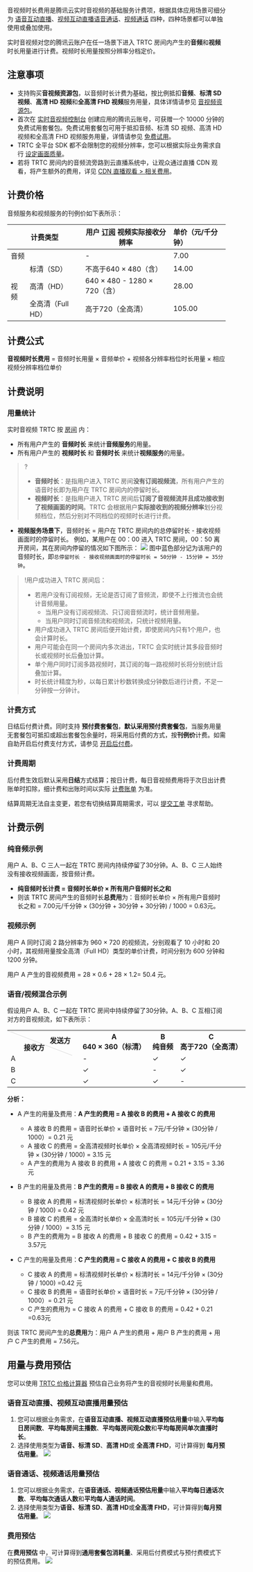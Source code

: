 音视频时长费用是腾讯云实时音视频的基础服务计费项，根据具体应用场景可细分为 [语音互动直播](https://cloud.tencent.com/document/product/647/46252#.E8.AF.AD.E9.9F.B3.E4.BA.92.E5.8A.A8.E7.9B.B4.E6.92.AD)、[视频互动直播](https://cloud.tencent.com/document/product/647/46252#.E8.A7.86.E9.A2.91.E4.BA.92.E5.8A.A8.E7.9B.B4.E6.92.AD)[语音通话](https://cloud.tencent.com/document/product/647/46252#.E8.AF.AD.E9.9F.B3.E9.80.9A.E8.AF.9D)、[视频通话](https://cloud.tencent.com/document/product/647/46252#.E8.A7.86.E9.A2.91.E9.80.9A.E8.AF.9D) 四种，四种场景都可以单独使用或叠加使用。

实时音视频对您的腾讯云账户在任一场景下进入 TRTC 房间内产生的**音频**和**视频**时长用量进行计费。视频时长用量按照分辨率分档定价。

## 注意事项

- 支持购买**音视频资源包**，以音频时长计费为基础，按比例抵扣**音频**、**标清 SD 视频**、**高清 HD 视频**和**全高清 FHD 视频**服务用量，具体详情请参见 [音视频资源包](https://cloud.tencent.com/document/product/647/44247)。
- 首次在 [实时音视频控制台](https://console.cloud.tencent.com/trtc) 创建应用的腾讯云账号，可获赠一个 10000 分钟的免费试用套餐包。免费试用套餐包可用于抵扣音频、标清 SD 视频、高清 HD 视频和全高清 FHD 视频服务用量，详情请参见 [免费试用](https://cloud.tencent.com/document/product/647/44360)。
- TRTC 全平台 SDK 都不会限制您的视频分辨率，您可以根据实际业务需求自行 [设定画面质量](https://cloud.tencent.com/document/product/647/32236)。
- 若将 TRTC 房间内的音频流旁路到云直播系统中，让观众通过直播 CDN 观看，将产生额外的费用，详见 [CDN 直播观看 > 相关费用](https://cloud.tencent.com/document/product/647/16826#expense)。

[](id:price)

## 计费价格
音频服务和视频服务的刊例价如下表所示：

<table>
<thead>
<tr>
<th colspan=2>计费类型</th>
    <th>用户 <a href=https://cloud.tencent.com/document/product/647/46351#.E8.AE.A2.E9.98.85>订阅</a> 视频实际接收分辨率</th>
<th align="left">单价（元/千分钟）</th>
</tr>
</thead>
<tbody><tr>
<td colspan=2>音频</td>
<td>-</td>
<td align="left">7.00</td>
</tr>
<tr>
<td rowspan=3>视频</td>
<td>标清（SD）</td>
<td>不高于640 × 480（含）</td>
<td align="left">14.00</td>
</tr>
<tr>
<td>高清（HD）</td>
<td>640 × 480 - 1280 × 720（含）</td>
<td align="left">28.00</td>
</tr>
<tr>
<td>全高清（Full HD）</td>
<td>高于720（全高清）</td>
<td align="left">105.00</td>
</tr>
</tbody></table>

[](id:formula)
## 计费公式
**音视频时长费用** = 音频时长用量 × 音频单价 + 视频各分辨率档位时长用量 × 相应视频分辨率档位单价


[](id:explain)
## 计费说明
[](id:count)
### 用量统计
实时音视频 TRTC 按 [房间](https://cloud.tencent.com/document/product/647/46351#.E6.88.BF.E9.97.B4) 内：
- 所有用户产生的 **音频时长** 来统计**音频服务**的用量。
- 所有用户产生的 **视频时长** 和 **音频时长** 来统计**视频服务**的用量。
>?
>- **音频时长**：是指用户进入 TRTC 房间**没有订阅视频流**，所有用户产生的语音时长即为用户在 TRTC 房间内的停留时长。
>- **视频时长**：是指用户进入 TRTC 房间后**订阅了音视频流并且成功接收到了视频画面的时间**。TRTC 会根据用户**实际接收到的视频分辨率**划分视频档位，然后分别对不同档位的视频时长进行计费。
- **视频服务场景下**，音频时长 = 用户在 TRTC 房间内的总停留时长 - 接收视频画面时的停留时长。
例如，某用户在 00：00 进入 TRTC 房间，00：50 离开房间，其在房间内停留的情况如下图所示：
![](https://main.qcloudimg.com/raw/ff9f19240d4345825f6b53c03e088e26.png)
图中蓝色部分记为该用户的音频时长，即`总停留时长 - 接收视频画面时的停留时长 = 50分钟 - 15分钟 = 35分钟`。

> !用户成功进入 TRTC 房间后：
>
> - 若用户没有订阅视频，无论是否订阅了音频流，即使不上行推流也会统计音频用量。
>   - 当用户没有订阅视频流、只订阅音频流时，统计音频用量。
>   - 当用户同时订阅音频流和视频流，只统计视频用量。
> - 用户成功进入 TRTC 房间后便开始计费，即使房间内只有1个用户，也会计算时长。
> - 用户可能会在同一个房间内多次进出，TRTC 会实时统计其多段音频时长或视频时长后叠加计算。
> - 单个用户同时订阅多路视频时，其订阅的每一路视频时长将分别统计后叠加计算。
> - 时长统计精度为秒，以每日累计秒数转换成分钟数后进行计费，不足一分钟按一分钟计。

[](id:mode)
### 计费方式

日结后付费计费。同时支持 **预付费套餐包**，**默认采用预付费套餐包**，当服务用量无套餐包可抵扣或超出套餐包余量时，将采用后付费的方式，按**刊例价**计费。如需自助开启后付费支付方式，请参见 [开启后付费](https://cloud.tencent.com/document/product/647/59756)。


[](id:cycle)
### 计费周期
后付费生效后默认采用**日结**方式结算；按日计费，每日音视频费用将于次日出计费账单时扣除，细计费和出账时间以实际 [计费账单](https://console.cloud.tencent.com/expense/bill/overview) 为准。

结算周期无法自主变更，若您有切换结算周期需求，可以 [提交工单](https://console.cloud.tencent.com/workorder/category) 寻求帮助。

[](id:example)
## 计费示例
[](id:voice_eg)
### 纯音频示例
用户 A、B、C 三人一起在 TRTC 房间内持续停留了30分钟。A、B、C 三人始终没有接收视频画面，按音频计费。

- **纯音频时长计费 = 音频时长单价 × 所有用户音频时长之和**
- 则该 TRTC 房间产生的音频时长**总费用**为：音频时长单价 × 所有用户音频时长之和 = 7.00元/千分钟 × (30分钟 + 30分钟 + 30分钟) / 1000 = 0.63元。

[](id:video_eg)
### 视频示例

用户 A 同时订阅 2 路分辨率为 960 × 720 的视频流，分别观看了 10 小时和 20小时，其视频用量按全高清（Full HD）类型的单价计费，时间分别为 600 分钟和 1200 分钟。

用户 A 产生的音视频费用 = 28 × 0.6 + 28 × 1.2= 50.4 元。

[](id:mix_eg)
### 语音/视频混合示例

假设用户 A、B、C 一起在 TRTC 房间中持续停留了30分钟。A、B、C 互相订阅对方的音视频流，如下表所示：

<table style="width:715px;">
<style>.markdown-text-box table td, .markdown-text-box table th {text-align: center;}
.tablestyle{position:absolute;width:1px;height:160px;top:0;left:0;background-color: #d9d9d9;transform:rotate(-69deg);transform-origin:top;}
.th1{position:absolute;right:20px;top:10px;}
.th2{position:absolute;right:80px;top:30px)
</style>
<tr>
<th style ="position:relative;width:150px" >
  <div class="tablestyle"></div>
  <div class="th1">发送方</div>
  <div class="th2">接收方</div></th>
  <th>A<br>640 × 360（标清）</th>
  <th>B<br>纯音频</th>
  <th>C<br>高于720（全高清）</th>
</tr><tr>
  <td>A</td>
  <td>-</td>
  <td>&#10003;</td>
  <td>&#10003;</td>
</tr><tr>
  <td>B</td>
  <td>&#10003;</td>
  <td>-</td>
  <td>&#10003;</td>
</tr><tr>
  <td>C</td>
  <td>&#10003;</td>
  <td>&#10003;</td>
  <td>-</td>
</tr></table>

**分析：**
- A 产生的用量及费用：**A 产生的费用 = A 接收 B 的费用 + A 接收 C 的费用**
  - A 接收 B 的费用 = 语音时长单价 × 语音时长 = 7元/千分钟 × (30分钟 / 1000）= 0.21 元
  - A 接收 C 的费用 = 全高清视频时长单价 × 全高清视频时长 = 105元/千分钟 × (30分钟 / 1000) = 3.15 元
  - A 产生的费用为 A 接收 B 的费用 + A 接收 C 的费用 = 0.21 + 3.15 = 3.36元
  
- B 产生的用量及费用：**B 产生的费用 = B 接收 A 的费用 + B 接收 C 的费用**
  - B 接收 A 的费用 = 标清视频时长单价 × 标清时长 = 14元/千分钟 × (30分钟 / 1000) = 0.42 元
  - B 接收 C 的费用 = 全高清时长单价 × 全高清时长 = 105元/千分钟 × (30分钟 / 1000）= 3.15 元
  - B 产生的费用为 = B 接收 A 的费用 + B 接收 C 的费用 = 0.42 + 3.15 = 3.57元

- C 产生的用量及费用：**C 产生的费用 = C 接收 A 的费用 + C 接收 B 的费用**
  - C 接收 A 的费用 = 标清视频时长单价 × 标清时长 = 14元/千分钟 × (30分钟 / 1000) =0.42 元
  - C 接收 B 的费用 = 语音时长单价 × 语音时长 = 7元/千分钟 × (30分钟 / 1000）= 0.21 元
  - C 产生的费用为 = C 接收 A 的费用 + C 接收 B 的费用 = 0.42 + 0.21 =0.63元

则该 TRTC 房间产生的**总费用**为：用户 A 产生的费用 + 用户 B 产生的费用 + 用户 C 产生的费用 = 7.56元。

## 用量与费用预估

您可以使用 [TRTC 价格计算器](https://buy.cloud.tencent.com/price/trtc/calculator) 预估自己业务将产生的音视频时长用量和费用。

### 语音互动直播、视频互动直播用量预估

1. 您可以根据业务需求，在**语音互动直播、视频互动直播预估用量**中输入**平均每日房间数**、**平均每房间主播数**、**平均每房间观众数**和**平均每房间单次直播时长**。
2. 选择使用类型为**语音、标清 SD**、**高清 HD**或 **全高清 FHD**，可计算得到 **每月预估用量**。
![](https://qcloudimg.tencent-cloud.cn/raw/a332f5359d6a013c7d15c29f74c75832.png)

### 语音通话、视频通话用量预估
1. 您可以根据业务需求，在**语音通话、视频通话预估用量**中输入**平均每日通话次数**、**平均每次通话人数**和**平均每人通话时间**。
2. 选择使用类型为**语音、标清 SD**、**高清 HD**或**全高清 FHD**，可计算得到**每月预估用量**。
![](https://qcloudimg.tencent-cloud.cn/raw/7eb523fb35c1a1dcfbbc59e06fd1b1dd.png)

### 费用预估
在**费用预估** 中，可计算得到**通用套餐包消耗量**、采用后付费模式与预付费模式下的预估费用。
![](https://qcloudimg.tencent-cloud.cn/raw/0955abb1f9b4513beccb7cf584f0034e.png)
